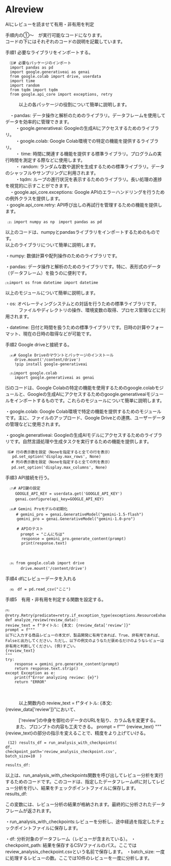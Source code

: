 # AIreview
AIにレビューを読ませて有用・非有用を判定  


手順内の①～　が実行可能なコードになります。  
コードの下にはそれぞれのコードの説明を記載しています。  


手順1 必要なライブラリをインポートする。  

      ⑴# 必要なパッケージのインポート
      import pandas as pd
      import google.generativeai as genai
      from google.colab import drive, userdata
      import time
      import random
      from tqdm import tqdm
      from google.api_core import exceptions, retry   

  
  　　　以上の各パッケージの役割について簡単に説明します。  
    
   　・pandas: データ操作と解析のためのライブラリ。データフレームを使用してデータを効率的に管理できます。  
　　 ・google.generativeai: Googleの生成AIにアクセスするためのライブラリ。  
　　 ・google.colab: Google Colab環境での特定の機能を提供するライブラリ。  
　　 ・ time: 時間に関連する機能を提供する標準ライブラリ。プログラムの実行時間を測定する際などに使用します。  
　　 ・ random: ランダムな数や選択を生成するための標準ライブラリ。データのシャッフルやサンプリングに利用されます。  
　　 ・tqdm: ループの進行状況を表示するためのライブラリ。長い処理の進捗を視覚的に示すことができます。  
   　・google.api_core.exceptions: Google APIのエラーハンドリングを行うための例外クラスを提供します。  
     ・google.api_core.retry: API呼び出しの再試行を管理するための機能を提供します。  

     ⑵ import numpy as np　import pandas as pd 
     
以上のコードは、numpyとpandasライブラリをインポートするためのものです。  
以上のライブラリについて簡単に説明します。  

・numpy: 数値計算や配列操作のためのライブラリです。

・pandas: データ操作と解析のためのライブラリです。特に、表形式のデータ（データフレーム）を扱うのに便利です。  

    ⑶import os from datetime import datetime  

    
以上のモジュールについて簡単に説明します。  

・os: オペレーティングシステムとの対話を行うための標準ライブラリです。  
　　　ファイルやディレクトリの操作、環境変数の取得、プロセス管理などに利用されます。

・datetime: 日付と時間を扱うための標準ライブラリです。日時の計算やフォーマット、現在の日時の取得などが可能です。



     
    

      

手順2 Google driveと接続する。  

      ⑷# Google Driveのマウントとパッケージのインストール
        drive.mount('/content/drive')
        !pip install google-generativeai  

      ⑸import google.colab
        import google.generativeai as genai  
        

⑸のコードは、Google Colabの特定の機能を使用するためのgoogle.colabモジュールと、Googleの生成AIにアクセスするためのgoogle.generativeaiモジュールをインポートするものです。これらのモジュールについて簡単に説明します。

・google.colab: Google Colab環境で特定の機能を提供するためのモジュールです。主に、ファイルのアップロード、Google Driveとの連携、ユーザーデータの管理などに使用されます。

・google.generativeai: Googleの生成AIモデルにアクセスするためのライブラリです。自然言語処理や生成タスクを実行するための機能を提供します。  


     ⑹# 行の表示数を設定（Noneを指定すると全ての行を表示）
       pd.set_option('display.max_rows', None)
    　 # 列の表示数を設定（Noneを指定すると全ての列を表示）
     　pd.set_option('display.max_columns', None)


手順3 API接続を行う。  

      ⑺# API鍵の設定
     　　GOOGLE_API_KEY = userdata.get('GOOGLE_API_KEY')
     　　genai.configure(api_key=GOOGLE_API_KEY)  

      ⑻# Gemini Proモデルの初期化
       　# gemini_pro = genai.GenerativeModel("gemini-1.5-flash")
         gemini_pro = genai.GenerativeModel("gemini-1.0-pro")  

         # APIのテスト
         　prompt = "こんにちは"
           response = gemini_pro.generate_content(prompt)
           print(response.text)
　　　　　　
　　　　　　

      ⑼ from google.colab import drive
         　drive.mount('/content/drive')



手順4 dfにレビューデータを入れる 

      ⑽　df = pd.read_csv("ここ")
   
手順5　有用・非有用を判定する関数を設定する。

    ⑾　　@retry.Retry(predicate=retry.if_exception_type(exceptions.ResourceExhausted))　
    def analyze_review(review_data):
    review_text = f"タイトル: {本文: {review_data['review']}"
    prompt = f"""
    以下に入力する商品レビューの本文が、製品開発に有用であれば、True、非有用であれば、Falseと出力してください。ただし、以下の例文のようなただ褒めるだけのようなレビューは非有用と判断してください。(例)すごい。
    {review_text}
    """
    try:
        response = gemini_pro.generate_content(prompt)
        return response.text.strip()
    except Exception as e:
        print(f"Error analyzing review: {e}")
        return "ERROR"
　　　　　

　　　以上関数内の review_text = f"タイトル: {本文: {review_data['review']}"において、  
    
　　　['review']の中身を御社のデータのURLを貼り、カラム名を変更する。  
   　　
     また、プロンプトの内容も工夫できる。
     prompt = f"""
     {review_text}
     """
      {review_text}の部分の指示を変えることで、精度をより上げていける。  

     (12) results_df = run_analysis_with_checkpoints(
    df,
    checkpoint_path='review_analysis_checkpoint.csv',
    batch_size=10  )  

    results_df:

以上は、run_analysis_with_checkpoints関数を呼び出してレビュー分析を実行するためのコードです。このコードは、指定したデータフレームdfに対してレビュー分析を行い、結果をチェックポイントファイルに保存します。　　
results_df:

この変数には、レビュー分析の結果が格納されます。最終的に分析されたデータフレームが返されます。  

・run_analysis_with_checkpoints:レビューを分析し、途中経過を指定したチェックポイントファイルに保存します。  


・df: 分析対象のデータフレーム（レビューが含まれている）。
・checkpoint_path: 結果を保存するCSVファイルのパス。ここではreview_analysis_checkpoint.csvという名前で保存します。
・batch_size: 一度に処理するレビューの数。ここでは10件のレビューを一度に分析します。


     
     

